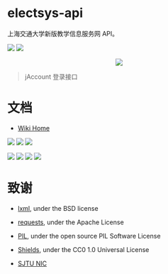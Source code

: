 # electsys-api
上海交通大学新版教学信息服务网 API。


![](https://img.shields.io/badge/python-3.x-blue.svg)
[![](https://img.shields.io/github/last-commit/google/skia.svg)](https://github.com/yuxiqian/electsys-api/)

<div align=center>
    <img src="https://raw.githubusercontent.com/yuxiqian/electsys-api/master/screenshots/login_captcha.png"/>
</div>

> jAccount 登录接口

# 文档
* [Wiki Home](https://github.com/yuxiqian/electsys-api/wiki)

[![](https://img.shields.io/badge/模块-登录-brightgreen.svg)](https://github.com/yuxiqian/electsys-api/wiki/login-模块)
[![](https://img.shields.io/badge/模块-会话-red.svg)](https://github.com/yuxiqian/electsys-api/wiki/session-模块)
[![](https://img.shields.io/badge/模块-功能-lightgrey.svg)](https://github.com/yuxiqian/electsys-api/wiki/功能模块)

[![](https://img.shields.io/badge/结构-课程表-blue.svg)](https://github.com/yuxiqian/electsys-api/wiki/PersonalCourse-结构)
[![](https://img.shields.io/badge/结构-考试安排-ff69b4.svg)](https://github.com/yuxiqian/electsys-api/wiki/PersonalExam-结构)
[![](https://img.shields.io/badge/结构-考试成绩-orange.svg)](https://github.com/yuxiqian/electsys-api/wiki/PersonalScore-结构)
[![](https://img.shields.io/badge/结构-待选课程-5e3d50.svg)](https://github.com/yuxiqian/electsys-api/wiki/ElectCourse-结构)

# 致谢

* [lxml](https://github.com/lxml/lxml), under the BSD license

* [requests](https://github.com/requests/requests), under the Apache License

* [PIL](https://github.com/python-pillow/Pillow), under the open source PIL Software License

* [Shields](https://github.com/badges/shields/), under the CC0 1.0 Universal License

* [SJTU NIC](https://net.sjtu.edu.cn)
